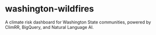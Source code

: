 # washington-wildfires
A climate risk dashboard for Washington State communities, powered by ClimRR, BigQuery, and Natural Language AI.
